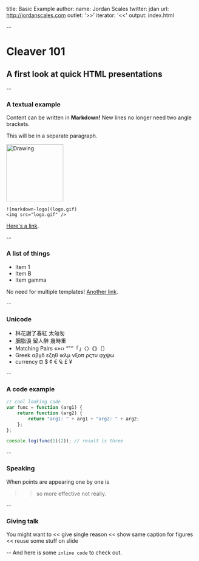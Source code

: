 title: Basic Example
author:
  name: Jordan Scales
  twitter: jdan
  url: http://jordanscales.com
outlet: '>>'
iterator: '<<'
output: index.html

--

# Cleaver 101
## A first look at quick HTML presentations

--

### A textual example

Content can be written in **Markdown!** New lines no longer need two angle brackets.

This will be in a separate paragraph.

<img src="http://whatismarkdown.com/workspace/img/logo.gif" alt="Drawing" style="width: 150px;"/>

    ![markdown-logo](logo.gif)
    <img src="logo.gif" />

[Here's a link](http://google.com).

--

### A list of things

* Item 1
* Item B
* Item gamma

No need for multiple templates! [Another link](http://google.com).

--

### Unicode

* 林花謝了春紅 太匆匆
* 胭脂淚 留人醉 幾時重
* Matching Pairs «»‹› “”‘’「」〈〉《》〔〕
* Greek αβγδ εζηθ ικλμ νξοπ ρςτυ φχψω
* currency  ¤ $ ¢ € ₠ £ ¥

--

### A code example

```javascript
// cool looking code
var func = function (arg1) {
    return function (arg2) {
        return "arg1: " + arg1 + "arg2: " + arg2;
    };
};

console.log(func(1)(2)); // result is three
```

--

### Speaking
When points are appearing one by one is
>> so
>> more
>> effective
>> not really.

--
### Giving talk

You might want to
<< give single reason
<< show same caption for figures
<< reuse some stuff on slide

--
And here is some `inline code` to check out.
